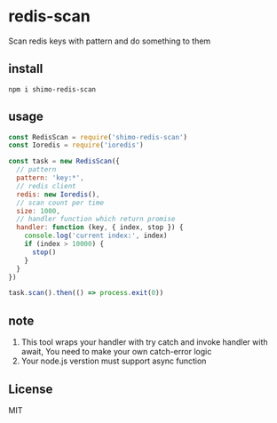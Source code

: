 # redis-scan
Scan redis keys with pattern and do something to them

## install
```
npm i shimo-redis-scan
```

## usage

```javascript
const RedisScan = require('shimo-redis-scan')
const Ioredis = require('ioredis')

const task = new RedisScan({
  // pattern
  pattern: 'key:*',
  // redis client
  redis: new Ioredis(),
  // scan count per time
  size: 1000,
  // handler function which return promise
  handler: function (key, { index, stop }) {
    console.log('current index:', index)
    if (index > 10000) {
      stop()
    }
  }
})

task.scan().then(() => process.exit(0))
```

## note
1. This tool wraps your handler with try catch and invoke handler with await, You need to make your own catch-error logic
2. Your node.js verstion must support async function

## License
MIT
